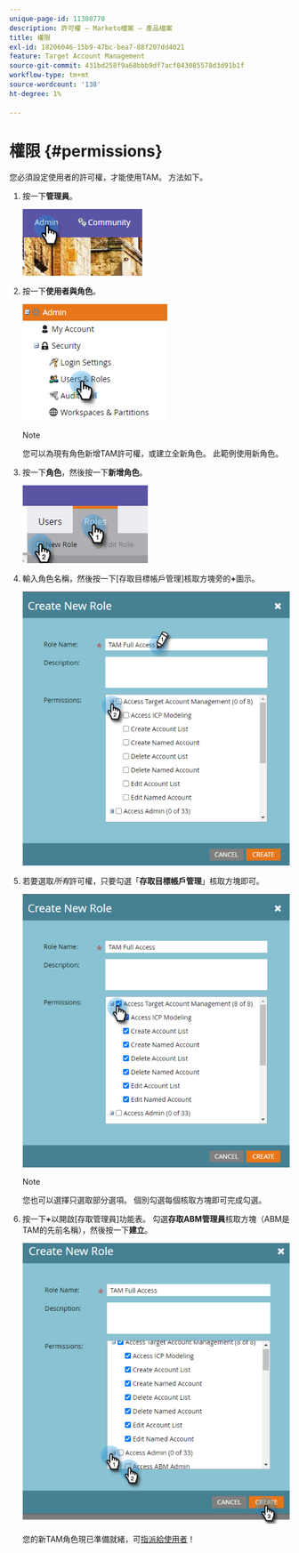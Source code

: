 ```yaml
---
unique-page-id: 11380778
description: 許可權 — Marketo檔案 — 產品檔案
title: 權限
exl-id: 18206046-15b9-47bc-bea7-88f207dd4021
feature: Target Account Management
source-git-commit: 431bd258f9a68bbb9df7acf043085578d3d91b1f
workflow-type: tm+mt
source-wordcount: '138'
ht-degree: 1%

---
```


# 權限 {#permissions}

您必須設定使用者的許可權，才能使用TAM。 方法如下。

1. 按一下&#x200B;**管理員**。

   ![](assets/one-2.png)

1. 按一下&#x200B;**使用者與角色**。

   ![](assets/two-2.png)

   >[!NOTE]
   >
   >您可以為現有角色新增TAM許可權，或建立全新角色。 此範例使用新角色。

1. 按一下&#x200B;**角色**，然後按一下&#x200B;**新增角色**。

   ![](assets/three-2.png)

1. 輸入角色名稱，然後按一下[存取目標帳戶管理]核取方塊旁的&#x200B;**+**&#x200B;圖示。

   ![](assets/permissions-4.png)

1. 若要選取&#x200B;_所有_&#x200B;許可權，只要勾選「**存取目標帳戶管理**」核取方塊即可。

   ![](assets/permissions-5.png)

   >[!NOTE]
   >
   >您也可以選擇只選取部分選項。 個別勾選每個核取方塊即可完成勾選。

1. 按一下&#x200B;**+**&#x200B;以開啟[存取管理員]功能表。 勾選&#x200B;**存取ABM管理員**&#x200B;核取方塊（ABM是TAM的先前名稱），然後按一下&#x200B;**建立**。

   ![](assets/permissions-6.png)

   您的新TAM角色現已準備就緒，可[指派給使用者](/help/marketo/product-docs/administration/users-and-roles/managing-user-roles-and-permissions.md#assign-roles-to-a-user)！
